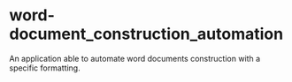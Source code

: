 # word-document_construction_automation
 An application able to automate word documents construction with a specific formatting.
